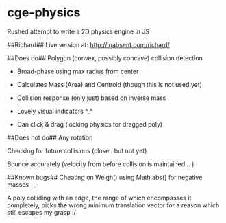 cge-physics
===========

Rushed attempt to write a 2D physics engine in JS

##Richard##
Live version at: http://iqabsent.com/richard/



##Does do##
Polygon (convex, possibly concave) collision detection
- Broad-phase using max radius from center

- Calculates Mass (Area) and Centroid (though this is not used yet)

- Collision response (only just) based on inverse mass

- Lovely visual indicators ^_^

- Can click & drag (locking physics for dragged poly)


##Does not do##
Any rotation

Checking for future collisions (close.. but not yet)

Bounce accurately (velocity from before collision is maintained .. )


##Known bugs##
Cheating on Weigh() using Math.abs() for negative masses -_-

A poly colliding with an edge, the range of which encompasses it completely, picks the
wrong minimum translation vector for a reason which still escapes my grasp :/



